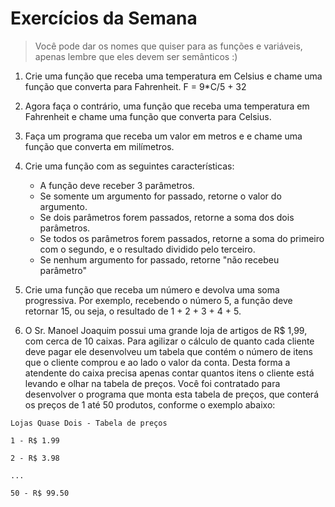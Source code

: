 # Exercícios da Semana
> Você pode dar os nomes que quiser para as funções e variáveis, apenas lembre que eles devem ser semânticos :)

1. Crie uma função que receba uma temperatura em Celsius e chame uma função que converta para Fahrenheit. F = 9*C/5 + 32

2. Agora faça o contrário, uma função que receba uma temperatura em Fahrenheit e chame uma função que converta para Celsius.

3. Faça um programa que receba um valor em metros e e chame uma função que converta em milímetros.


4. Crie uma função com as seguintes características:
   - A função deve receber 3 parâmetros.
   - Se somente um argumento for passado, retorne o valor do argumento.
   - Se dois parâmetros forem passados, retorne a soma dos dois parâmetros.
   - Se todos os parâmetros forem passados, retorne a soma do primeiro com o segundo, e o resultado dividido pelo terceiro.
   - Se nenhum argumento for passado, retorne "não recebeu parâmetro"

5. Crie uma função que receba um número e devolva uma soma progressiva. Por exemplo, recebendo o número 5, a função deve retornar 15, ou seja, o resultado de 1 + 2 + 3 + 4 + 5. 
 

6. O Sr. Manoel Joaquim possui uma grande loja de artigos de R$ 1,99, com cerca de 10 caixas. Para agilizar o cálculo de quanto cada cliente deve pagar ele desenvolveu um tabela que contém o número de itens que o cliente comprou e ao lado o valor da conta. Desta forma a atendente do caixa precisa apenas contar quantos itens o cliente está levando e olhar na tabela de preços. Você foi contratado para desenvolver o programa que monta esta tabela de preços, que conterá os preços de 1 até 50 produtos, conforme o exemplo abaixo:
```
Lojas Quase Dois - Tabela de preços

1 - R$ 1.99

2 - R$ 3.98

...

50 - R$ 99.50
```